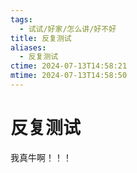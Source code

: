 ```yaml
---
tags:
  - 试试/好家/怎么讲/好不好
title: 反复测试
aliases:
  - 反复测试
ctime: 2024-07-13T14:58:21
mtime: 2024-07-13T14:58:50
---
```


# 反复测试

我真牛啊！！！
